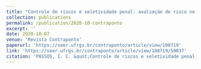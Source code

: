 ```yaml
---
title: "Controle de riscos e seletividade penal: avaliação de risco no sistema de justiça criminal dos EUA"
collection: publications
permalink: /publication/2020-10-contraponto
excerpt: ''
date: 2020-10-07
venue: 'Revista Contraponto'
paperurl: 'https://seer.ufrgs.br/contraponto/article/view/108719'
link: 'https://seer.ufrgs.br/contraponto/article/view/108719/59037'
citation: 'PASSOS, I. C. &quot;Controle de riscos e seletividade penal: avaliação de risco no sistema de justiça criminal dos EUA&quot;. <i>Revista Contraponto</i>, v. 7, n. 2, out 2020.' 
---
```

